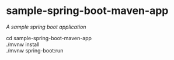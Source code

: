# sample-spring-boot-maven-app


*A sample spring boot application*

cd sample-spring-boot-maven-app</br>
./mvnw install</br>
./mvnw spring-boot:run</br>


